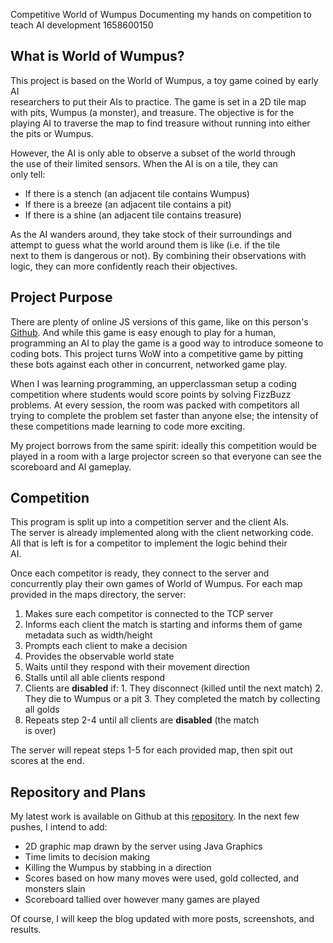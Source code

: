 Competitive World of Wumpus
Documenting my hands on competition to teach AI development
1658600150
## What is World of Wumpus?
This project is based on the World of Wumpus, a toy game coined by early AI  
researchers to put their AIs to practice. The game is set in a 2D tile map  
with pits, Wumpus (a monster), and treasure. The objective is for the  
playing AI to traverse the map to find treasure without running into either  
the pits or Wumpus.

However, the AI is only able to observe a subset of the world through  
the use of their limited sensors. When the AI is on a tile, they can  
only tell:

- If there is a stench (an adjacent tile contains Wumpus)
- If there is a breeze (an adjacent tile contains a pit)
- If there is a shine (an adjacent tile contains treasure)

As the AI wanders around, they take stock of their surroundings and  
attempt to guess what the world around them is like (i.e. if the tile  
next to them is dangerous or not). By combining their observations with  
logic, they can more confidently reach their objectives.

## Project Purpose
There are plenty of online JS versions of this game, like on this person's [Github](https://thiagodnf.github.io/wumpus-world-simulator/). And while this game is easy enough to play for a human, programming an AI to play the game is a good way to introduce someone to coding bots. This project turns WoW into a competitive game by pitting these bots against each other in concurrent, networked game play.

When I was learning programming, an upperclassman setup a coding competition where students would score points by solving FizzBuzz problems. At every session, the room was packed with competitors all trying to complete the problem set faster than anyone else; the intensity of these competitions made learning to code more exciting.

My project borrows from the same spirit: ideally this competition would be played in a room with a large projector screen so that everyone can see the scoreboard and AI gameplay.

## Competition
This program is split up into a competition server and the client AIs.  
The server is already implemented along with the client networking code.  
All that is left is for a competitor to implement the logic behind their  
AI.

Once each competitor is ready, they connect to the server and   
concurrently play their own games of World of Wumpus. For each map   
provided in the maps directory, the server:

1. Makes sure each competitor is connected to the TCP server
2. Informs each client the match is starting and informs them of game   
   metadata such as width/height
3. Prompts each client to make a decision
  1. Provides the observable world state
  2. Waits until they respond with their movement direction
4. Stalls until all able clients respond
  1. Clients are **disabled** if:
    1. They disconnect (killed until the next match)
    2. They die to Wumpus or a pit
    3. They completed the match by collecting all golds
5. Repeats step 2-4 until all clients are **disabled** (the match  
   is over)

The server will repeat steps 1-5 for each provided map, then spit out  
scores at the end.

## Repository and Plans
My latest work is available on Github at this [repository](https://github.com/jnorman-us/competitive-wow). In the next few pushes, I intend to add:

- 2D graphic map drawn by the server using Java Graphics
- Time limits to decision making
- Killing the Wumpus by stabbing in a direction
- Scores based on how many moves were used, gold collected, and monsters slain
- Scoreboard tallied over however many games are played

Of course, I will keep the blog updated with more posts, screenshots, and results.